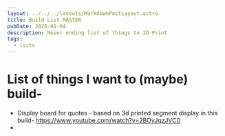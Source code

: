 ```yaml
---
layout: ../../../layouts/MarkdownPostLayout.astro
title: Build List MASTER
pubDate: 2025-01-04
description: Never ending list of things to 3D Print
tags:
  - lists
---
```

# List of things I want to (maybe) build-


- Display board for quotes - based on 3d printed segment display in this build- https://www.youtube.com/watch?v=2BOyJqzJVC0 
- 

